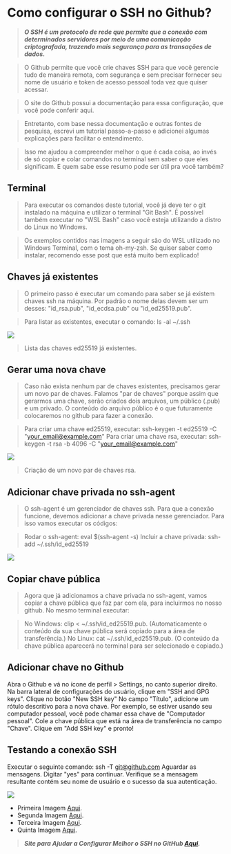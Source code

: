 # Como configurar o SSH no Github?

>***O SSH é um protocolo de rede que permite que a conexão com determinados servidores por meio de uma comunicação criptografada, trazendo mais segurança para as transações de dados.***

>O Github permite que você crie chaves SSH para que você gerencie tudo de maneira remota, com segurança e sem precisar fornecer seu nome de usuário e token de acesso pessoal toda vez que quiser acessar.

>O site do Github possui a documentação para essa configuração, que você pode conferir aqui.

>Entretanto, com base nessa documentação e outras fontes de pesquisa, escrevi um tutorial passo-a-passo e adicionei algumas explicações para facilitar o entendimento.

>Isso me ajudou a compreender melhor o que é cada coisa, ao invés de só copiar e colar comandos no terminal sem saber o que eles significam. E quem sabe esse resumo pode ser útil pra você também?

## Terminal

>Para executar os comandos deste tutorial, você já deve ter o git instalado na máquina e utilizar o terminal "Git Bash". É possível também executar no "WSL Bash" caso você esteja utilizando a distro do Linux no Windows.

>Os exemplos contidos nas imagens a seguir são do WSL utilizado no Windows Terminal, com o tema oh-my-zsh. Se quiser saber como instalar, recomendo esse post que está muito bem explicado!

## Chaves já existentes

>O primeiro passo é executar um comando para saber se já existem chaves ssh na máquina. Por padrão o nome delas devem ser um desses: "id_rsa.pub", "id_ecdsa.pub" ou "id_ed25519.pub".

>Para listar as existentes, executar o comando: ls -al ~/.ssh

<img src="https://res.cloudinary.com/practicaldev/image/fetch/s--b5CguMPt--/c_limit%2Cf_auto%2Cfl_progressive%2Cq_auto%2Cw_880/https://dev-to-uploads.s3.amazonaws.com/i/3qwfmzn14iouh58uzryw.png">

>Lista das chaves ed25519 já existentes.

## Gerar uma nova chave

>Caso não exista nenhum par de chaves existentes, precisamos gerar um novo par de chaves. Falamos "par de chaves" porque assim que gerarmos uma chave, serão criados dois arquivos, um público (.pub) e um privado. O conteúdo do arquivo público é o que futuramente colocaremos no github para fazer a conexão.

>Para criar uma chave ed25519, executar: ssh-keygen -t ed25519 -C "your_email@example.com"
Para criar uma chave rsa, executar: ssh-keygen -t rsa -b 4096 -C "your_email@example.com"

<img src="https://res.cloudinary.com/practicaldev/image/fetch/s--Uow2atWg--/c_limit%2Cf_auto%2Cfl_progressive%2Cq_auto%2Cw_880/https://dev-to-uploads.s3.amazonaws.com/i/3i97gjzodca2aimjbvar.png">

>Criação de um novo par de chaves rsa.

## Adicionar chave privada no ssh-agent

>O ssh-agent é um gerenciador de chaves ssh. Para que a conexão funcione, devemos adicionar a chave privada nesse gerenciador. Para isso vamos executar os códigos:

>Rodar o ssh-agent: eval $(ssh-agent -s)
Incluir a chave privada: ssh-add ~/.ssh/id_ed25519

<img src = "https://res.cloudinary.com/practicaldev/image/fetch/s--dp8c8TaE--/c_limit%2Cf_auto%2Cfl_progressive%2Cq_auto%2Cw_880/https://dev-to-uploads.s3.amazonaws.com/i/5zevgwmzsmxe90tyet9f.png">

## Copiar chave pública

>Agora que já adicionamos a chave privada no ssh-agent, vamos copiar a chave pública que faz par com ela, para incluirmos no nosso github. No mesmo terminal executar:

>No Windows: clip < ~/.ssh/id_ed25519.pub. (Automaticamente o conteúdo da sua chave pública será copiado para a área de transferência.)
No Linux: cat ~/.ssh/id_ed25519.pub. (O conteúdo da chave pública aparecerá no terminal para ser selecionado e copiado.)

## Adicionar chave no Github
Abra o Github e vá no ícone de perfil > Settings, no canto superior direito.
Na barra lateral de configurações do usuário, clique em "SSH and GPG keys".
Clique no botão "New SSH key"
No campo "Título", adicione um rótulo descritivo para a nova chave. Por exemplo, se estiver usando seu computador pessoal, você pode chamar essa chave de "Computador pessoal".
Cole a chave pública que está na área de transferência no campo "Chave".
Clique em "Add SSH key" e pronto!

## Testando a conexão SSH

Executar o seguinte comando: ssh -T git@github.com
Aguardar as mensagens. Digitar "yes" para continuar.
Verifique se a mensagem resultante contém seu nome de usuário e o sucesso da sua autenticação.

<img src="https://res.cloudinary.com/practicaldev/image/fetch/s--JtkxK9_3--/c_limit%2Cf_auto%2Cfl_progressive%2Cq_auto%2Cw_880/https://dev-to-uploads.s3.amazonaws.com/i/s6g51agm5p3cdju6ncaz.png">

- Primeira Imagem [Aqui](https://res.cloudinary.com/practicaldev/image/fetch/s--b5CguMPt--/c_limit%2Cf_auto%2Cfl_progressive%2Cq_auto%2Cw_880/https://dev-to-uploads.s3.amazonaws.com/i/3qwfmzn14iouh58uzryw.png).
- Segunda Imagem [Aqui](https://res.cloudinary.com/practicaldev/image/fetch/s--Uow2atWg--/c_limit%2Cf_auto%2Cfl_progressive%2Cq_auto%2Cw_880/https://dev-to-uploads.s3.amazonaws.com/i/3i97gjzodca2aimjbvar.png).
- Terceira Imagem [Aqui](https://res.cloudinary.com/practicaldev/image/fetch/s--dp8c8TaE--/c_limit%2Cf_auto%2Cfl_progressive%2Cq_auto%2Cw_880/https://dev-to-uploads.s3.amazonaws.com/i/5zevgwmzsmxe90tyet9f.png).
- Quinta Imagem [Aqui](https://res.cloudinary.com/practicaldev/image/fetch/s--JtkxK9_3--/c_limit%2Cf_auto%2Cfl_progressive%2Cq_auto%2Cw_880/https://dev-to-uploads.s3.amazonaws.com/i/s6g51agm5p3cdju6ncaz.png).

>***Site para Ajudar a Configurar Melhor o SSH no GitHub [Aqui](https://dev.to/dxwebster/como-conectar-ao-github-com-chaves-ssh-1i41).***
